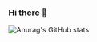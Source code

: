 ### Hi there 👋

![Anurag's GitHub stats](https://github-readme-stats.vercel.app/api?username=neoguiz&show_icons=true&theme=onedark)



<!--
**neoguiz/neoguiz** is a ✨ _special_ ✨ repository because its `README.md` (this file) appears on your GitHub profile.

Here are some ideas to get you started:

- 🔭 I’m currently working on ...
- 🌱 I’m currently learning ...
- 👯 I’m looking to collaborate on ...
- 🤔 I’m looking for help with ...
- 💬 Ask me about ...
- 📫 How to reach me: ...
- 😄 Pronouns: ...
- ⚡ Fun fact: ...
-->
